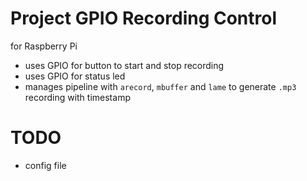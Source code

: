 # Project GPIO Recording Control

for Raspberry Pi

- uses GPIO for button to start and stop recording
- uses GPIO for status led
- manages pipeline with `arecord`, `mbuffer` and `lame` to generate `.mp3`
  recording with timestamp

# TODO

- config file
